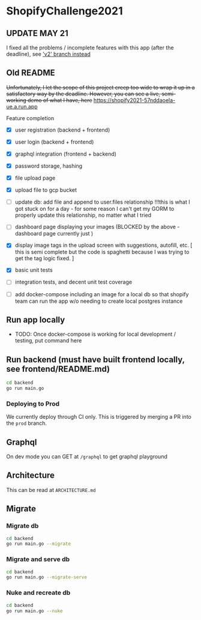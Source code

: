 # ShopifyChallenge2021
## UPDATE MAY 21
I fixed all the problems / incomplete features with this app (after the deadline), see ['v2' branch instead](https://github.com/Oasixer/ShopifyChallenge2021/tree/v2)

## Old README
~~Unfortunately, I let the scope of this project creep too wide to wrap it up in a satisfactory way by the deadline. However, you can see a live, semi-working demo of what I have, here~~
https://shopify2021-57nddaoela-ue.a.run.app

Feature completion
- [x] user registration (backend + frontend)
- [x] user login (backend + frontend)
- [x] graphql integration (frontend + backend)
- [x] password storage, hashing
- [x] file upload page
- [x] upload file to gcp bucket
- [ ] update db: add file and append to user.files relationship !!!this is what I got stuck on for a day - for some reason I can't get my GORM to properly update this relationship, no matter what I tried
- [ ] dashboard page displaying your images (BLOCKED by the above - dashboard page currently just )
- [x] display image tags in the upload screen with suggestions, autofill, etc. [ this is semi complete but the code is spaghetti because I was trying to get the tag logic fixed. ]

- [x] basic unit tests
- [ ] integration tests, and decent unit test coverage
- [ ] add docker-compose including an image for a local db so that shopify team can run the app w/o needing to create local postgres instance

## Run app locally
* TODO: Once docker-compose is working for local development / testing, put command here

## Run backend (must have built frontend locally, see frontend/README.md)
```bash
cd backend
go run main.go
```

### Deploying to Prod
We currently deploy through CI only. This is triggered by merging a PR into the `prod` branch.

## Graphql 

On dev mode you can GET at `/graphql` to get graphql playground

## Architecture

This can be read at `ARCHITECTURE.md`

## Migrate
### Migrate db
```bash
cd backend
go run main.go --migrate
```
### Migrate and serve db
```bash
cd backend
go run main.go --migrate-serve
```
### Nuke and recreate db
```bash
cd backend
go run main.go --nuke
```
